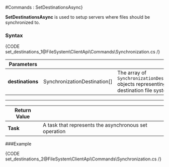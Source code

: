 ﻿#Commands : SetDestinationsAsync}

**SetDestinationsAsync** is used to setup servers where files should be synchronized to.

### Syntax

{CODE set_destinations_1@FileSystem\ClientApi\Commands\Synchronization.cs /}

| Parameters | | |
| ------------- | ------------- | ----- |
| **destinations** | SynchronizationDestination[] | The array of `SynchronizationDestination` objects representing destination file systems |

<hr/>

| Return Value | |
| ------------- | ------------- |
| **Task** | A task that represents the asynchronous set operation |

###Example

{CODE set_destinations_2@FileSystem\ClientApi\Commands\Synchronization.cs /}

